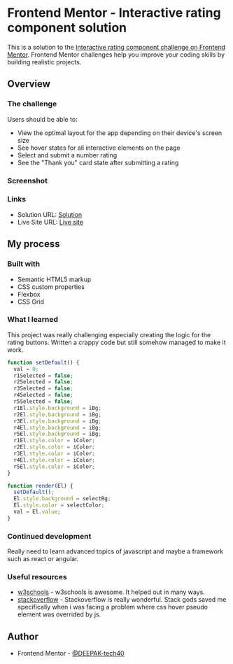 # Frontend Mentor - Interactive rating component solution

This is a solution to the [Interactive rating component challenge on Frontend Mentor](https://www.frontendmentor.io/challenges/interactive-rating-component-koxpeBUmI). Frontend Mentor challenges help you improve your coding skills by building realistic projects.

## Overview

### The challenge

Users should be able to:

- View the optimal layout for the app depending on their device's screen size
- See hover states for all interactive elements on the page
- Select and submit a number rating
- See the "Thank you" card state after submitting a rating

### Screenshot

### Links

- Solution URL: [Solution](https://your-solution-url.com)
- Live Site URL: [Live site](https://your-live-site-url.com)

## My process

### Built with

- Semantic HTML5 markup
- CSS custom properties
- Flexbox
- CSS Grid

### What I learned

This project was really challenging especially creating the logic for the rating buttons. Written a crappy code but still somehow managed to make it work.

```js
function setDefault() {
  val = 0;
  r1Selected = false;
  r2Selected = false;
  r3Selected = false;
  r4Selected = false;
  r5Selected = false;
  r1El.style.background = iBg;
  r2El.style.background = iBg;
  r3El.style.background = iBg;
  r4El.style.background = iBg;
  r5El.style.background = iBg;
  r1El.style.color = iColor;
  r2El.style.color = iColor;
  r3El.style.color = iColor;
  r4El.style.color = iColor;
  r5El.style.color = iColor;
}

function render(El) {
  setDefault();
  El.style.background = selectBg;
  El.style.color = selectColor;
  val = El.value;
}
```

### Continued development

Really need to learn advanced topics of javascript and maybe a framework such as react or angular.

### Useful resources

- [w3schools](https://www.w3schools.com/) - w3schools is awesome. It helped out in many ways.
- [stackoverflow](https://www.stackoverflow.com) - Stackoverflow is really wonderful. Stack gods saved me specifically when i was facing a problem where css hover pseudo element was overrided by js.

## Author

- Frontend Mentor - [@DEEPAK-tech40](https://www.frontendmentor.io/profile/DEEPAK-tech40)
